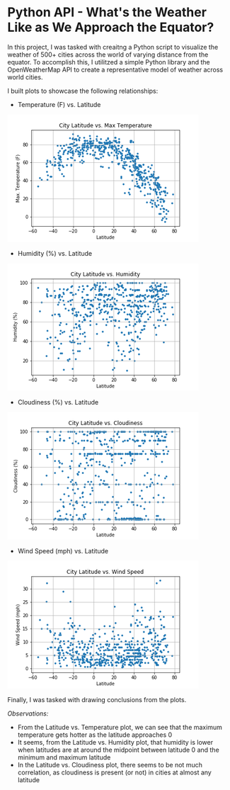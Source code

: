 # Python API - What's the Weather Like as We Approach the Equator?

In this project, I was tasked with creaitng a Python script to visualize the weather of 500+ cities across the world of varying distance from the equator. To accomplish this, I utilitzed a simple Python library and the OpenWeatherMap API to create a representative model of weather across world cities.

I built plots to showcase the following relationships:
* Temperature (F) vs. Latitude

![Image](https://github.com/iraismgarcia5/PythonAPI_WeatherAnalysis/blob/master/Latitude_vs_Temperature.png)

* Humidity (%) vs. Latitude

![Image](https://github.com/iraismgarcia5/PythonAPI_WeatherAnalysis/blob/master/Latitude_vs_Humidity.png)

* Cloudiness (%) vs. Latitude

![Image](https://github.com/iraismgarcia5/PythonAPI_WeatherAnalysis/blob/master/Latitude_vs_Cloudiness.png)

* Wind Speed (mph) vs. Latitude

![Image](https://github.com/iraismgarcia5/PythonAPI_WeatherAnalysis/blob/master/Latitude_vs_WindSpeed.png)

Finally, I was tasked with drawing conclusions from the plots.

*Observations:*

* From the Latitude vs. Temperature plot, we can see that the maximum temperature gets hotter as the latitude approaches 0
* It seems, from the Latitude vs. Humidity plot, that humidity is lower when latitudes are at around the midpoint between latitude 0 and the minimum and maximum latitude
* In the Latitude vs. Cloudiness plot, there seems to be not much correlation, as cloudiness is present (or not) in cities at almost any latitude
